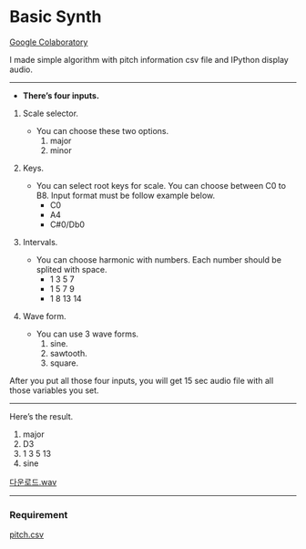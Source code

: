 # Basic Synth

[Google Colaboratory](https://colab.research.google.com/drive/1sOwpxTez0zSEDkCzvUzMQVkL-5WgWeQY?hl=ko#scrollTo=Je7EsAKhWUjN)

I made simple algorithm with pitch information csv file and IPython display audio.

---

- **There’s four inputs.**

1. Scale selector. 
    - You can choose these two options.
        1. major 
        2. minor 
    
2. Keys. 
    - You can select root keys for scale. You can choose between C0 to B8. Input format must be follow example below.
        - C0
        - A4
        - C#0/Db0
        
3. Intervals. 
    - You can choose harmonic with numbers. Each number should be splited with space.
        - 1 3 5 7
        - 1 5 7 9
        - 1 8 13 14
        
4. Wave form.
    - You can use 3 wave forms.
        1. sine.
        2. sawtooth.
        3. square.

After you put all those four inputs, you will get 15 sec audio file with all those variables you set.

---

Here’s the result.

1. major
2. D3
3. 1 3 5 13
4. sine

[다운로드.wav](Basic%20Synth%20689bc7a6f17c4479ba1a7ff224ad2f07/%E1%84%83%E1%85%A1%E1%84%8B%E1%85%AE%E1%86%AB%E1%84%85%E1%85%A9%E1%84%83%E1%85%B3.wav)

---

### Requirement

[pitch.csv](Basic%20Synth%20689bc7a6f17c4479ba1a7ff224ad2f07/pitch.csv)